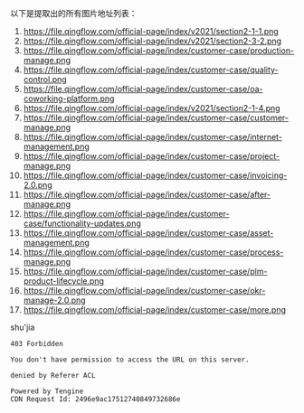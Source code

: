 
以下是提取出的所有图片地址列表：

1. https://file.qingflow.com/official-page/index/v2021/section2-1-1.png  
2. https://file.qingflow.com/official-page/index/v2021/section2-3-2.png  
3. https://file.qingflow.com/official-page/index/customer-case/production-manage.png  
4. https://file.qingflow.com/official-page/index/customer-case/quality-control.png  
5. https://file.qingflow.com/official-page/index/customer-case/oa-coworking-platform.png  
6. https://file.qingflow.com/official-page/index/v2021/section2-1-4.png  
7. https://file.qingflow.com/official-page/index/customer-case/customer-manage.png  
8. https://file.qingflow.com/official-page/index/customer-case/internet-management.png  
9. https://file.qingflow.com/official-page/index/customer-case/project-manage.png  
10. https://file.qingflow.com/official-page/index/customer-case/invoicing-2.0.png  
11. https://file.qingflow.com/official-page/index/customer-case/after-manage.png  
12. https://file.qingflow.com/official-page/index/customer-case/functionality-updates.png  
13. https://file.qingflow.com/official-page/index/customer-case/asset-management.png  
14. https://file.qingflow.com/official-page/index/customer-case/process-manage.png  
15. https://file.qingflow.com/official-page/index/customer-case/plm-product-lifecycle.png  
16. https://file.qingflow.com/official-page/index/customer-case/okr-manage-2.0.png  
17. https://file.qingflow.com/official-page/index/customer-case/more.png  

shu'jia

```shell
403 Forbidden

You don't have permission to access the URL on this server.

denied by Referer ACL

Powered by Tengine
CDN Request Id: 2496e9ac17512740849732686e
```


